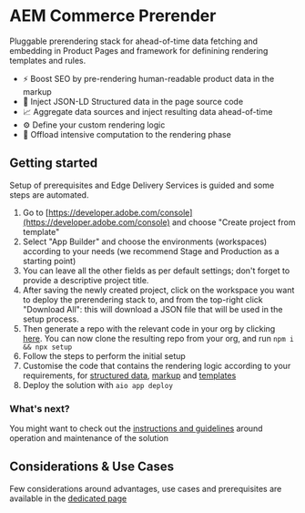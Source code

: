 # AEM Commerce Prerender

Pluggable prerendering stack for ahead-of-time data fetching and embedding in Product Pages and framework for definining rendering templates and rules.

* ⚡️ Boost SEO by pre-rendering human-readable product data in the markup
* 💉 Inject JSON-LD Structured data in the page source code
* 📈 Aggregate data sources and inject resulting data ahead-of-time
* ⚙️ Define your custom rendering logic
* 🧠 Offload intensive computation to the rendering phase

## Getting started

  Setup of prerequisites and Edge Delivery Services is guided and some steps are automated.

  1. Go to [https://developer.adobe.com/console](https://developer.adobe.com/console) and choose "Create project from template"
  1. Select "App Builder" and choose the environments (workspaces) according to your needs (we recommend Stage and Production as a starting point)
  1. You can leave all the other fields as per default settings; don't forget to provide a descriptive project title.
  1. After saving the newly created project, click on the workspace you want to deploy the prerendering stack to, and from the top-right click "Download All": this will download a JSON file that will be used in the setup process.
  1. Then generate a repo with the relevant code in your org by clicking [here](https://github.com/new?template_name=aem-commerce-prerender&template_owner=adobe-rnd). You can now clone the resulting repo from your org, and run `npm i && npx setup`
  1. Follow the steps to perform the initial setup
  1. Customise the code that contains the rendering logic according to your requirements, for [structured data](/actions/pdp-renderer/ldJson.js), [markup](/actions/pdp-renderer/render.js) and [templates](https://github.com/adobe-rnd/aem-commerce-prerender/tree/main/actions/pdp-renderer/templates)
  1. Deploy the solution with `aio app deploy`

### What's next?
 You might want to check out the [instructions and guidelines](./POST-SETUP.md) around operation and maintenance of the solution

## Considerations & Use Cases
 Few considerations around advantages, use cases and prerequisites are available in the [dedicated page](./USE-CASES.md)
